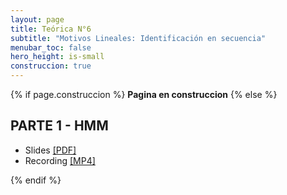 ```yaml
---
layout: page
title: Teórica N°6
subtitle: "Motivos Lineales: Identificación en secuencia"
menubar_toc: false
hero_height: is-small
construccion: true
---
```


{% if page.construccion %}
**Pagina en construccion**
{% else %}

## PARTE 1 - HMM

- Slides [[PDF]](https://drive.google.com/file/d/1ASe7wOv7a92WyA4GnoNgoCE-xE47POaR/view?usp=sharing)
- Recording [[MP4]](https://drive.google.com/file/d/1LQ06HbIoUmE0qqcrZL2StoSfm31zgJSH/view?usp=sharing)

{% endif %}
